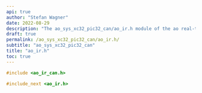 ```yaml
---
api: true
author: "Stefan Wagner"
date: 2022-08-29
description: "The ao_sys_xc32_pic32_can/ao_ir.h module of the ao real-time operating system."
draft: true
permalink: /ao_sys_xc32_pic32_can/ao_ir.h/ 
subtitle: "ao_sys_xc32_pic32_can"
title: "ao_ir.h"
toc: true
---
```


```c
#include <ao_ir_can.h>

#include_next <ao_ir.h>

```
